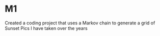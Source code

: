 # M1
Created a coding project that uses a Markov chain to generate a grid of Sunset Pics I have taken over the years
